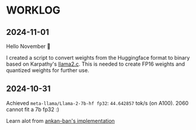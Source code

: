 # WORKLOG

## 2024-11-01

Hello November 👋

I created a script to convert weights from the Huggingface format to binary based on Karpathy's [llama2.c](https://github.com/karpathy/llama2.c). This is needed to create FP16 weights and quantized weights for further use.

## 2024-10-31

Achieved `meta-llama/Llama-2-7b-hf fp32`: `44.642857` tok/s (on A100). 2060 cannot fit a 7b fp32 :)

Learn alot from [ankan-ban's implementation](https://github.com/ankan-ban/llama2.cu)
